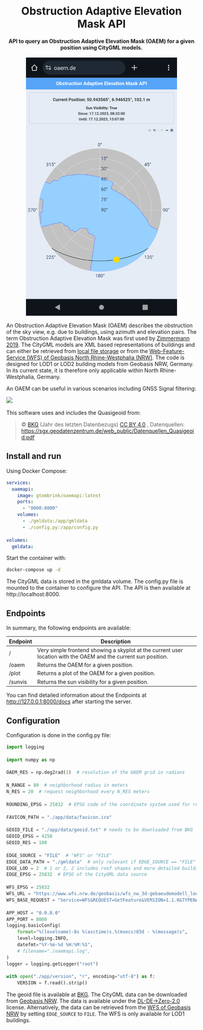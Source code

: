 <div align="center">
<h1>Obstruction Adaptive Elevation Mask API</h1>

#### API to query an Obstruction Adaptive Elevation Mask (OAEM) for a given position using CityGML models.

<img src="images/oaemapi.jpg" width=400/>
</div>

An Obstruction Adaptive Elevation Mask (OAEM) describes the obstruction of the sky view, e.g. due to buildings, using azimuth and elevation pairs. The term Obstruction Adaptive Elevation Mask was first used by [Zimmermann 2019](https://www.researchgate.net/publication/329833465_GPS-Multipath_Analysis_using_Fresnel-Zones). The CityGML models are XML based representations of buildings and can either be retrieved from [local file storage](https://www.opengeodata.nrw.de/produkte/geobasis/3dg/lod2_gml/lod2_gml/) or from the [Web-Feature-Service (WFS) of Geobasis North Rhine-Westphalia (NRW)](https://www.wfs.nrw.de/geobasis/wfs_nw_3d-gebaeudemodell_lod1). The code is designed for LOD1 or LOD2 building models from Geobasis NRW, Germany. In its current state, it is therefore only applicable within North Rhine-Westphalia, Germany.

An OAEM can be useful in various scenarios including GNSS Signal filtering:

![](images/oaem.gif)

This software uses and includes the Quasigeoid from:

> © [BKG](https://www.bkg.bund.de/) (Jahr des letzten Datenbezugs) [CC BY 4.0](https://creativecommons.org/licenses/by/4.0/) , Datenquellen: https://sgx.geodatenzentrum.de/web_public/Datenquellen_Quasigeoid.pdf


## Install and run

Using Docker Compose:

```yaml
services:
  oaemapi:
    image: gtombrink/oaemapi:latest
    ports:
      - "8000:8000"
    volumes:
      - ./gmldata:/app/gmldata
      - ./config.py:/app/config.py

volumes:
  gmldata:
```

Start the container with:

```bash
docker-compose up -d
```

The CityGML data is stored in the gmldata volume. The config.py file is mounted to the container to configure the API. The API is then available at http://localhost:8000.



## Endpoints

In summary, the following endpoints are available:

| Endpoint | Description |
| --- | --- |
| / | Very simple frontend showing a skyplot at the current user location with the OAEM and the current sun position. |
| /oaem | Returns the OAEM for a given position. |
| /plot | Returns a plot of the OAEM for a given position. |
| /sunvis | Returns the sun visibility for a given position. |

You can find detailed information about the Endpoints at http://127.0.0.1:8000/docs after starting the server.

## Configuration

Configuration is done in the config.py file:

```python
import logging

import numpy as np

OAEM_RES = np.deg2rad(1)  # resolution of the OAEM grid in radians

N_RANGE = 80  # neighborhood radius in meters
N_RES = 20  # request neighborhood every N_RES meters

ROUNDING_EPSG = 25832  # EPSG code of the coordinate system used for rounding (relevant for N_RES)

FAVICON_PATH = "./app/data/favicon.ico"

GEOID_FILE = "./app/data/geoid.txt" # needs to be downloaded from BKG
GEOID_EPSG = 4258
GEOID_RES = 100

EDGE_SOURCE = "FILE"  # "WFS" or "FILE"
EDGE_DATA_PATH = "./gmldata"  # only relevant if EDGE_SOURCE == "FILE"
EDGE_LOD = 2  # 1 or 2, 2 includes roof shapes and more detailed buildings but is slower
EDGE_EPSG = 25832  # EPSG of the CityGML data source

WFS_EPSG = 25832
WFS_URL = "https://www.wfs.nrw.de/geobasis/wfs_nw_3d-gebaeudemodell_lod1"
WFS_BASE_REQUEST = "Service=WFS&REQUEST=GetFeature&VERSION=1.1.0&TYPENAME=bldg:Building"

APP_HOST = "0.0.0.0"
APP_PORT = 8000
logging.basicConfig(
    format="%(levelname)-8s %(asctime)s.%(msecs)03d - %(message)s",
    level=logging.INFO,
    datefmt="%Y-%m-%d %H:%M:%S",
    # filename="./oaemapi.log",
)
logger = logging.getLogger("root")

with open("./app/version", "r", encoding="utf-8") as f:
    VERSION = f.read().strip()
```

The geoid file is available at [BKG](https://gdz.bkg.bund.de/index.php/default/quasigeoid-der-bundesrepublik-deutschland-quasigeoid.html). The CityGML data can be downloaded from [Geobasis NRW](https://www.opengeodata.nrw.de/produkte/geobasis/3dg/lod2_gml/lod2_gml/). The data is available under the [DL-DE->Zero-2.0](https://www.govdata.de/dl-de/zero-2-0) license. Alternatively, the data can be retrieved from the [WFS of Geobasis NRW](https://www.wfs.nrw.de/geobasis/wfs_nw_3d-gebaeudemodell_lod1) by setting `EDGE_SOURCE` to `FILE`. The WFS is only available for LOD1 buildings.